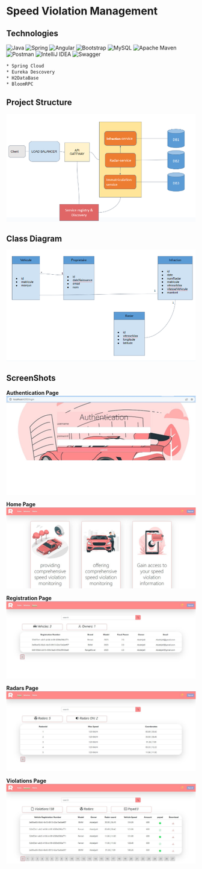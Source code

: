 # Speed Violation Management

## Technologies
![Java](https://img.shields.io/badge/java-%23ED8B00.svg?style=for-the-badge&logo=openjdk&logoColor=white)
![Spring](https://img.shields.io/badge/spring-%236DB33F.svg?style=for-the-badge&logo=spring&logoColor=white)
![Angular](https://img.shields.io/badge/angular-%23DD0031.svg?style=for-the-badge&logo=angular&logoColor=white)
![Bootstrap](https://img.shields.io/badge/bootstrap-%238511FA.svg?style=for-the-badge&logo=bootstrap&logoColor=white)
![MySQL](https://img.shields.io/badge/mysql-%2300f.svg?style=for-the-badge&logo=mysql&logoColor=white)
![Apache Maven](https://img.shields.io/badge/Apache%20Maven-C71A36?style=for-the-badge&logo=Apache%20Maven&logoColor=white)
![Postman](https://img.shields.io/badge/Postman-FF6C37?style=for-the-badge&logo=postman&logoColor=white)
![IntelliJ IDEA](https://img.shields.io/badge/IntelliJIDEA-000000.svg?style=for-the-badge&logo=intellij-idea&logoColor=white)
![Swagger](https://img.shields.io/badge/-Swagger-%23Clojure?style=for-the-badge&logo=swagger&logoColor=white)
``` 
* Spring Cloud
* Eureka Descovery
* H2DataBase
* BloomRPC
```



## Project Structure

<img src="captures/1.png">

## Class Diagram

<img src="captures/2.png">

## ScreenShots

**Authentication Page**
<img src="captures/00.jpg">

**Home Page**
<img src="captures/01.jpg">

**Registration Page**
<img src="captures/02.jpg">

**Radars Page**
<img src="captures/03.jpg">

**Violations Page**
<img src="captures/04.jpg">
